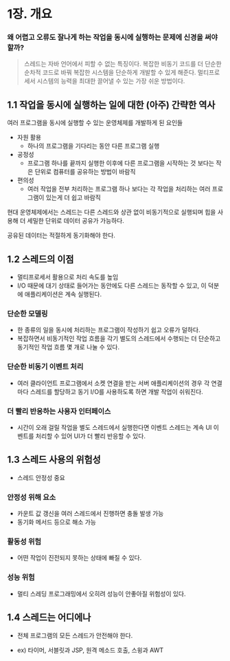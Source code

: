 # 1장. 개요

### 왜 어렵고 오류도 잘나게 하는 작업을 동시에 실행하는 문제에 신경을 써야 할까?

> 스레드는 자바 언어에서 피할 수 없는 특징이다.
복잡한 비동기 코드를 더 단순한 순차적 코드로 바꿔 복잡한 시스템을 단순하게 개발할 수 있게 해준다.
멀티프로세서 시스템의 능력을 최대한 끌어낼 수 있는 가장 쉬운 방법이다.
> 

## 1.1 작업을 동시에 실행하는 일에 대한 (아주) 간략한 역사

여러 프로그램을 동시에 실행할 수 있는 운영체제를 개발하게 된 요인들

- 자원 활용
    - 하나의 프로그램을 기다리는 동안 다른 프로그램 실행
- 공정성
    - 프로그램 하나를 끝까지 실행한 이후에 다른 프로그램을 시작하는 것 보다는 작은 단위로 컴퓨터를 공유하는 방법이 바람직
- 편의성
    - 여러 작업을 전부 처리하는 프로그램 하나 보다는 각 작업을 처리하는 여러 프로그램이 있는게 더 쉽고 바람직

현대 운영체제에서는 스레드는 다른 스레드와 상관 없이 비동기적으로 실행되며 힙을 사용해 더 세밀한 단위로 데이터 공유가 가능하다.

공유된 데이터는 적절하게 동기화해야 한다.

## 1.2 스레드의 이점

- 멀티프로세서 활용으로 처리 속도를 높임
- I/O 때문에 대기 상태로 들어가는 동안에도 다른 스레드는 동작할 수 있고, 이 덕분에 애플리케이션은 계속 실행된다.

### 단순한 모델링

- 한 종류의 일을 동시에 처리하는 프로그램이 작성하기 쉽고 오류가 덜하다.
- 복잡하면서 비동기적인 작업 흐름을 각기 별도의 스레드에서 수행되는 더 단순하고 동기적인 작업 흐름 몇 개로 나눌 수 있다.

### 단순한 비동기 이벤트 처리

- 여러 클라이언트 프로그램에서 소켓 연결을 받는 서버 애플리케이션의 경우 각 연결마다 스레드를 할당하고 동기 I/O를 사용하도록 하면 개발 작업이 쉬워진다.

### 더 빨리 반응하는 사용자 인터페이스

- 시간이 오래 걸릴 작업을 별도 스레드에서 실행한다면 이벤트 스레드는 계속 UI 이벤트를 처리할 수 있어 UI가 더 빨리 반응할 수 있다.

## 1.3 스레드 사용의 위험성

- 스레드 안정성 중요

### 안정성 위해 요소

- 카운트 값 갱신을 여러 스레드에서 진행하면 충돌 발생 가능
- 동기화 메서드 등으로 해소 가능

### 활동성 위험

- 어떤 작업이 진전되지 못하는 상태에 빠질 수 있다.

### 성능 위험

- 멀티 스레딩 프로그래밍에서 오히려 성능이 안좋아질 위험성이 있다.

## 1.4 스레드는 어디에나

- 전체 프로그램의 모든 스레드가 안전해야 한다.

- ex) 타이머, 서블릿과 JSP, 원격 메소드 호출, 스윙과 AWT
